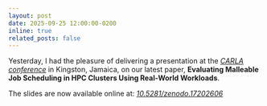 ```yaml
---
layout: post
date: 2025-09-25 12:00:00-0200
inline: true
related_posts: false
---
```


Yesterday, I had the pleasure of delivering a presentation at the _[CARLA conference](https://carlaconference.org)_ in Kingston, Jamaica, on our latest paper, **Evaluating Malleable Job Scheduling in HPC Clusters Using Real-World Workloads**.

The slides are now available online at: _[10.5281/zenodo.17202606](https://doi.org/10.5281/zenodo.17202606)_
